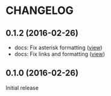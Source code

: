 # CHANGELOG

## 0.1.2 (2016-02-26)
+ docs: Fix asterisk formatting ([view](https://github.com/nwoltman/node-mysql-plus.git/commit/58abb89e717bfbc53b67028b046cc434259d461a))
+ docs: Fix links and formatting ([view](https://github.com/nwoltman/node-mysql-plus.git/commit/95a9a132b884b8f755f31afdec311b7a16e36ffa))

## 0.1.0 (2016-02-26)
Initial release
